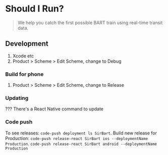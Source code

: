 # Should I Run?

> We help you catch the first possible BART train using real-time transit data.

## Development

1. Xcode etc
2. Product > Scheme > Edit Scheme, change to Debug


### Build for phone
1. Product > Scheme > Edit Scheme, change to Release

### Updating
??? There's a React Native command to update

### Code push
To see releases: `code-push deployment ls SirBart`.
Build new release for Production: `code-push release-react SirBart ios --deploymentName Production`.
`code-push release-react SirBart android --deploymentName Production`

